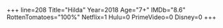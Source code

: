+++
line=208
Title="Hilda"
Year=2018
Age="7+"
IMDb="8.6"
RottenTomatoes="100%"
Netflix=1
Hulu=0
PrimeVideo=0
Disney=0
+++

